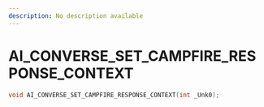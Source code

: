```yaml
---
description: No description available 
---
```


# AI_CONVERSE_SET_CAMPFIRE_RESPONSE_CONTEXT

```cpp
void AI_CONVERSE_SET_CAMPFIRE_RESPONSE_CONTEXT(int _Unk0);
```